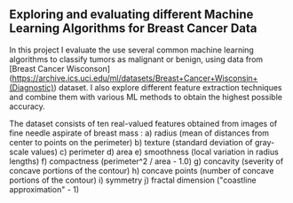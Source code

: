 ## Exploring and evaluating different Machine Learning Algorithms for Breast Cancer Data

In this project I evaluate the use several common machine learning algorithms to classify tumors as malignant or benign, using data from [Breast Cancer Wisconson] (https://archive.ics.uci.edu/ml/datasets/Breast+Cancer+Wisconsin+(Diagnostic)) dataset. I also explore different feature extraction techniques and combine them with various ML methods to obtain the highest possible accuracy. 

The dataset consists of ten real-valued features obtained from images of fine needle aspirate of breast mass :
a) radius (mean of distances from center to points on the perimeter) 
b) texture (standard deviation of gray-scale values) 
c) perimeter 
d) area 
e) smoothness (local variation in radius lengths) 
f) compactness (perimeter^2 / area - 1.0) 
g) concavity (severity of concave portions of the contour) 
h) concave points (number of concave portions of the contour) 
i) symmetry 
j) fractal dimension ("coastline approximation" - 1)


